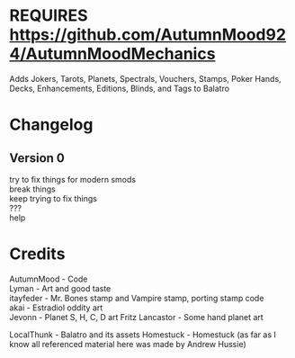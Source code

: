 # REQUIRES https://github.com/AutumnMood924/AutumnMoodMechanics

Adds Jokers, Tarots, Planets, Spectrals, Vouchers, Stamps, Poker Hands, Decks, Enhancements, Editions, Blinds, and Tags to Balatro  

# Changelog  
## Version 0  
try to fix things for modern smods  
break things  
keep trying to fix things  
???  
help  

# Credits  
AutumnMood - Code  
Lyman - Art and good taste  
itayfeder - Mr. Bones stamp and Vampire stamp, porting stamp code  
akai - Estradiol oddity art  
Jevonn - Planet S, H, C, D art
Fritz Lancastor - Some hand planet art

LocalThunk - Balatro and its assets
Homestuck - Homestuck (as far as I know all referenced material here was made by Andrew Hussie)
